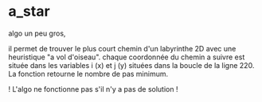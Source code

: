 # a_star

algo un peu gros,

il permet de trouver le plus court chemin d'un labyrinthe 2D avec une heuristique "a vol d'oiseau".
chaque coordonnée du chemin a suivre est située dans les variables i (x) et j (y) situées dans la boucle de la ligne 220.
La fonction retourne le nombre de pas minimum.

! L'algo ne fonctionne pas s'il n'y a pas de solution !

